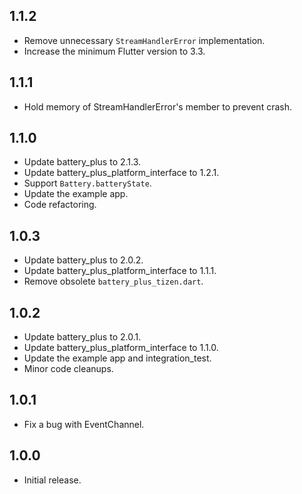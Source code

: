 ## 1.1.2

* Remove unnecessary `StreamHandlerError` implementation.
* Increase the minimum Flutter version to 3.3.

## 1.1.1

* Hold memory of StreamHandlerError's member to prevent crash.

## 1.1.0

* Update battery_plus to 2.1.3.
* Update battery_plus_platform_interface to 1.2.1.
* Support `Battery.batteryState`.
* Update the example app.
* Code refactoring.

## 1.0.3

* Update battery_plus to 2.0.2.
* Update battery_plus_platform_interface to 1.1.1.
* Remove obsolete `battery_plus_tizen.dart`.

## 1.0.2

* Update battery_plus to 2.0.1.
* Update battery_plus_platform_interface to 1.1.0.
* Update the example app and integration_test.
* Minor code cleanups.

## 1.0.1

* Fix a bug with EventChannel.

## 1.0.0

* Initial release.
